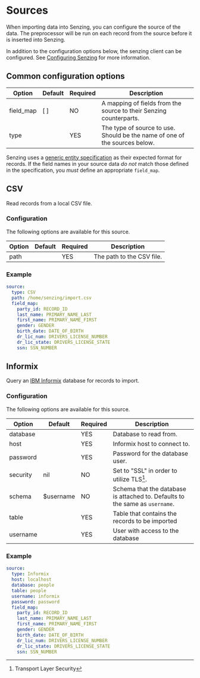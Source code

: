 # Sources

When importing data into Senzing, you can configure the source of the data. The
preprocessor will be run on each record from the source before it is inserted
into Senzing. 

In addition to the configuration options below, the senzing client can be
configured. See [Configuring Senzing][senzing-config] for more information.

## Common configuration options

| Option      | Default | Required | Description                                                                |
|-------------|---------|----------|----------------------------------------------------------------------------|
| field_map   | [ ]     | NO       | A mapping of fields from the source to their Senzing counterparts.         |
| type        |         | YES      | The type of source to use. Should be the name of one of the sources below. |

Senzing uses a [generic entity specification][entity-spec] as their expected
format for records. If the field names in your source data _do not_ match those
defined in the specification, you _must_ define an appropriate `field_map`.

## CSV

Read records from a local CSV file.

### Configuration

The following options are available for this source.

| Option | Default | Required | Description               |
|--------|---------|----------|---------------------------|
| path   |         | YES      | The path to the CSV file. |

### Example

```yaml
source:
  type: CSV
  path: /home/senzing/import.csv
  field_map:
    party_id: RECORD_ID
    last_name: PRIMARY_NAME_LAST
    first_name: PRIMARY_NAME_FIRST
    gender: GENDER
    birth_date: DATE_OF_BIRTH
    dr_lic_num: DRIVERS_LICENSE_NUMBER
    dr_lic_state: DRIVERS_LICENSE_STATE
    ssn: SSN_NUMBER
```

## Informix

Query an [IBM Informix][informix] database for records to import.

### Configuration

The following options are available for this source.

| Option   | Default   | Required | Description                                                                  |
|----------|-----------|----------|------------------------------------------------------------------------------|
| database |           | YES      | Database to read from.                                                       |
| host     |           | YES      | Informix host to connect to.                                                 |
| password |           | YES      | Password for the database user.                                              |
| security | nil       | NO       | Set to "SSL" in order to utilize TLS[^1].                                    |
| schema   | $username | NO       | Schema that the database is attached to. Defaults to the same as `username`. |
| table    |           | YES      | Table that contains the records to be imported                               |
| username |           | YES      | User with access to the database                                             |

### Example

```yaml
source:
  type: Informix
  host: localhost
  database: people
  table: people
  username: informix
  password: password
  field_map:
    party_id: RECORD_ID
    last_name: PRIMARY_NAME_LAST
    first_name: PRIMARY_NAME_FIRST
    gender: GENDER
    birth_date: DATE_OF_BIRTH
    dr_lic_num: DRIVERS_LICENSE_NUMBER
    dr_lic_state: DRIVERS_LICENSE_STATE
    ssn: SSN_NUMBER
```

[entity-spec]: https://senzing.zendesk.com/hc/en-us/articles/231925448-Generic-Entity-Specification-Data-Mapping
[informix]: https://www.ibm.com/products/informix
[senzing-config]: configuring-senzing.md
[^1]: Transport Layer Security
